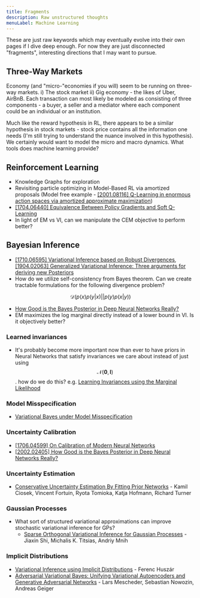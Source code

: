 ```yaml
---
title: Fragments
description: Raw unstructured thoughts
menuLabel: Machine Learning
---
```


These are just raw keywords which may eventually evolve into their own pages if I dive deep enough. For now they are just disconnected "fragments", interesting directions that I may want to pursue.

## Three-Way Markets

Economy \(and "micro-"economies if you will\) seem to be running on three-way markets. i\) The stock market ii\) Gig economy - the likes of Uber, AirBnB. Each transaction can most likely be modeled as consisting of three components - a buyer, a seller and a mediator where each component could be an individual or an institution.

Much like the reward hypothesis in RL, there appears to be a similar hypothesis in stock markets - stock price contains all the information one needs \(I'm still trying to understand the nuance involved in this hypothesis\). We certainly would want to model the micro and macro dynamics. What tools does machine learning provide?

## Reinforcement Learning

- Knowledge Graphs for exploration
- Revisiting particle optimizing in Model-Based RL via amortized proposals \(Model free example - [\[2001.08116\] Q-Learning in enormous action spaces via amortized approximate maximization](https://arxiv.org/abs/2001.08116)\)
- [\[1704.06440\] Equivalence Between Policy Gradients and Soft Q-Learning](https://arxiv.org/abs/1704.06440)
- In light of EM vs VI, can we manipulate the CEM objective to perform better?

## Bayesian Inference

- [\[1710.06595\] Variational Inference based on Robust Divergences](https://arxiv.org/abs/1710.06595), [\[1904.02063\] Generalized Variational Inference: Three arguments for deriving new Posteriors](https://arxiv.org/abs/1904.02063)
- How do we utilize self-consistency from Bayes theorem. Can we create tractable formulations for the following divergence problem?

$$
\mathcal{D}\left( p(x)p(y|x) \Big|\Big| p(y)p(x|y) \right)
$$

- [How Good is the Bayes Posterior in Deep Neural Networks Really?](https://arxiv.org/abs/2002.02405)
- EM maximizes the log marginal directly instead of a lower bound in VI. Is it objectively better?

### Learned invariances

- It's probably become more important now than ever to have priors in Neural Networks that satisfy invariances we care about instead of just using $$\mathcal{N}(\mathbf{0}, \mathbf{I})$$. how do we do this? e.g. [Learning Invariances using the Marginal Likelihood](https://papers.nips.cc/paper/8199-learning-invariances-using-the-marginal-likelihood)

### Model Misspecification

- [Variational Bayes under Model Misspecification](https://arxiv.org/abs/1905.10859)

### Uncertainty Calibration

- [\[1706.04599\] On Calibration of Modern Neural Networks](https://arxiv.org/abs/1706.04599)
- [\[2002.02405\] How Good is the Bayes Posterior in Deep Neural Networks Really?](https://arxiv.org/abs/2002.02405)

### Uncertainty Estimation

- [Conservative Uncertainty Estimation By Fitting Prior Networks](https://openreview.net/forum?id=BJlahxHYDS) - Kamil Ciosek, Vincent Fortuin, Ryota Tomioka, Katja Hofmann, Richard Turner

### Gaussian Processes

- What sort of structured variational approximations can improve stochastic variational inference for GPs?
  - [Sparse Orthogonal Variational Inference for Gaussian Processes](https://arxiv.org/abs/1910.10596) - Jiaxin Shi, Michalis K. Titsias, Andriy Mnih

### Implicit Distributions

- [Variational Inference using Implicit Distributions](https://arxiv.org/abs/1702.08235) - Ferenc Huszár
- [Adversarial Variational Bayes: Unifying Variational Autoencoders and Generative Adversarial Networks](https://arxiv.org/abs/1701.04722) - Lars Mescheder, Sebastian Nowozin, Andreas Geiger
